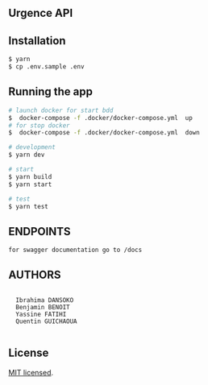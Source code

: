 ## Urgence  API  


## Installation

```bash
$ yarn
$ cp .env.sample .env
```

## Running the app

```bash
# launch docker for start bdd
$  docker-compose -f .docker/docker-compose.yml  up
# for stop docker
$  docker-compose -f .docker/docker-compose.yml  down

# development
$ yarn dev

# start
$ yarn build
$ yarn start

# test
$ yarn test
```

## ENDPOINTS

 ```
for swagger documentation go to /docs 
```
  
 ## AUTHORS
```

  Ibrahima DANSOKO
  Benjamin BENOIT
  Yassine FATIHI
  Quentin GUICHAOUA 
  
```
  
## License

  [MIT licensed](LICENSE).
